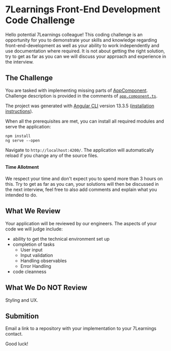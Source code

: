 # 7Learnings Front-End Development Code Challenge

Hello potential 7Learnings colleague!
This coding challenge is an opportunity for you to demonstrate your skills and knowledge regarding front-end-development as well as 
your ability to work independently and use documentation where required. 
It is not about getting the right solution, try to get as far as you can we will discuss your approach and experience in the interview.

## The Challenge

You are tasked with implementing missing parts of [AppComponent](https://github.com/7Learnings/code-challenges/blob/700fc8dfc56e547014f1d3c8f0bf38ffa547ca49/frontend/src/app/app.component.ts).
Challenge description is provided in the comments of [`app.component.ts`](https://github.com/7Learnings/code-challenges/blob/700fc8dfc56e547014f1d3c8f0bf38ffa547ca49/frontend/src/app/app.component.ts#L51-L82).

The project was generated with [Angular CLI](https://github.com/angular/angular-cli) version 13.3.5 ([installation instructions](https://angular.io/guide/setup-local#install-the-angular-cli)).

When all the prerequisites are met, you can install all required modules and serve the application:
 ```
 npm install
 ng serve --open
 ```

Navigate to `http://localhost:4200/`. The application will automatically reload if you change any of the source files.

#### Time Allotment

We respect your time and don't expect you to spend more than 3 hours on this. 
Try to get as far as you can, your solutions will then be discussed in the next interview, feel free to also add comments and explain what you intended to do. 

## What We Review

Your application will be reviewed by our engineers. The aspects of your code we will judge include:

- ability to get the technical environment set up 
- completion of tasks
    - User input 
    - Input validation
    - Handling observables
    - Error Handling
- code cleanness

## What We Do NOT Review
Styling and UX.

## Submition
Email a link to a repository with your implementation to your 7Learnings contact.

Good luck!